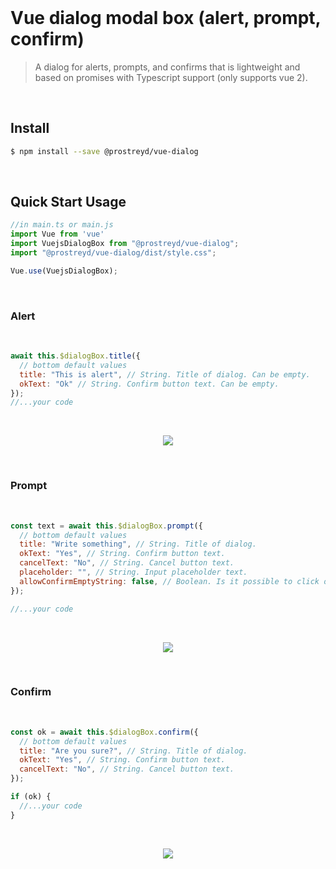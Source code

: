 <br>

# Vue dialog modal box (alert, prompt, confirm)


> A dialog for alerts, prompts, and confirms that is lightweight and based on promises with Typescript support (only supports vue 2).

<br>

## Install

```bash
$ npm install --save @prostreyd/vue-dialog
```

<br>

## Quick Start Usage
```js
//in main.ts or main.js
import Vue from 'vue'
import VuejsDialogBox from "@prostreyd/vue-dialog";
import "@prostreyd/vue-dialog/dist/style.css";

Vue.use(VuejsDialogBox);
```

<br>

### Alert

<br>

```js
await this.$dialogBox.title({
  // bottom default values
  title: "This is alert", // String. Title of dialog. Can be empty.
  okText: "Ok" // String. Confirm button text. Can be empty.
});
//...your code

```

<br>

<p align='center'>
  <img src='https://media.giphy.com/media/D045GKe5McbqmJs72h/giphy.gif'/>
</p>

<br>

### Prompt

<br>

```js
const text = await this.$dialogBox.prompt({
  // bottom default values
  title: "Write something", // String. Title of dialog.
  okText: "Yes", // String. Confirm button text.
  cancelText: "No", // String. Cancel button text.
  placeholder: "", // String. Input placeholder text.
  allowConfirmEmptyString: false, // Boolean. Is it possible to click on the confirm button if the text is empty. 
});

//...your code
```
<br>

<p align='center'>
  <img src='https://media.giphy.com/media/upkZDUDyCCdY49xRUW/giphy.gif'/>
</p>


<br>

### Confirm


<br>


```js
const ok = await this.$dialogBox.confirm({
  // bottom default values
  title: "Are you sure?", // String. Title of dialog.
  okText: "Yes", // String. Confirm button text.
  cancelText: "No", // String. Cancel button text.
});

if (ok) {
  //...your code
}
```

<br>

<p align='center'>
  <img src='https://media.giphy.com/media/7cfjeP8LpcUrU9VxCy/giphy.gif'/>
</p>
